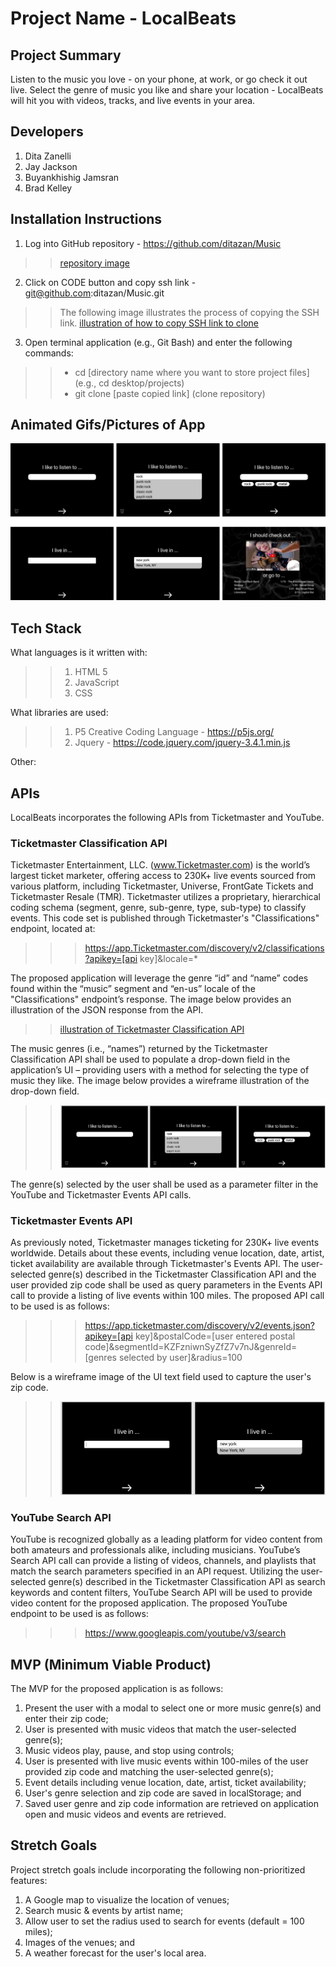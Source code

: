 # Project Name - LocalBeats


## Project Summary
Listen to the music you love - on your phone, at work, or go check it out live. Select the genre of music you like and share your location - LocalBeats will hit you with videos, tracks, and live events in your area.    


## Developers
1. Dita Zanelli
2. Jay Jackson
3. Buyankhishig Jamsran
4. Brad Kelley


## Installation Instructions
1. Log into GitHub repository - https://github.com/ditazan/Music
>> [repository image](./assets/images/repository.png)

2. Click on CODE button and copy ssh link - git@github.com:ditazan/Music.git 
>> The following image illustrates the process of copying the SSH link.
>> [illustration of how to copy SSH link to clone](./assets/images/clone-1.gif)

3. Open terminal application (e.g., Git Bash) and enter the following commands:
>> - cd [directory name where you want to store project files] (e.g., cd desktop/projects)
>> - git clone [paste copied link] (clone repository)


## Animated Gifs/Pictures of App
![wireframe image of app features](./assets/images/wireframe.png)


## Tech Stack
What languages is it written with: 
>> 1. HTML 5
>> 2. JavaScript
>> 3. CSS

What libraries are used: 
>> 1. P5 Creative Coding Language - https://p5js.org/
>> 2. Jquery - https://code.jquery.com/jquery-3.4.1.min.js

Other: 


## APIs
LocalBeats incorporates the following APIs from Ticketmaster and YouTube.


### Ticketmaster Classification API
Ticketmaster Entertainment, LLC. (www.Ticketmaster.com) is the world’s largest ticket marketer, offering access to 230K+ live events sourced from various platform, including Ticketmaster, Universe, FrontGate Tickets and Ticketmaster Resale (TMR). Ticketmaster utilizes a proprietary, hierarchical coding schema (segment, genre, sub-genre, type, sub-type) to classify events. This code set is published through Ticketmaster's "Classifications" endpoint, located at: 

>>> https://app.Ticketmaster.com/discovery/v2/classifications?apikey=[api key]&locale=*

The proposed application will leverage the genre “id” and “name” codes found within the “music” segment and “en-us” locale of the "Classifications" endpoint’s response. The image below provides an illustration of the JSON response from the API.  

>> [illustration of Ticketmaster Classification API](./assets/images/genre-1.png)

The music genres (i.e., “names”) returned by the Ticketmaster Classification API shall be used to populate a drop-down field in the application’s UI – providing users with a method for selecting the type of music they like. The image below provides a wireframe illustration of the drop-down field.

>> ![illustration of genre drop-down field](./assets/images/wireframe-1.png)

The genre(s) selected by the user shall be used as a parameter filter in the YouTube and Ticketmaster Events API calls.


### Ticketmaster Events API
As previously noted, Ticketmaster manages ticketing for 230K+ live events worldwide. Details about these events, including venue location, date, artist, ticket availability are available through Ticketmaster's Events API. The user-selected genre(s) described in the Ticketmaster Classification API and the user provided zip code shall be used as query parameters in the Events API call to provide a listing of live events within 100 miles. The proposed API call to be used is as follows:

>>> https://app.ticketmaster.com/discovery/v2/events.json?apikey=[api key]&postalCode=[user entered postal code]&segmentId=KZFzniwnSyZfZ7v7nJ&genreId=[genres selected by user]&radius=100

Below is a wireframe image of the UI text field used to capture the user's zip code.

>> ![illustration of zip code input field](./assets/images/wireframe-2.png)


### YouTube Search API
YouTube is recognized globally as a leading platform for video content from both amateurs and professionals alike, including musicians. YouTube’s Search API call can provide a listing of videos, channels, and playlists that match the search parameters specified in an API request. Utilizing the user-selected genre(s) described in the Ticketmaster Classification API as search keywords and content filters, YouTube Search API will be used to provide video content for the proposed application. The proposed YouTube endpoint to be used is as follows:

>>> https://www.googleapis.com/youtube/v3/search


## MVP (Minimum Viable Product)
The MVP for the proposed application is as follows:
1. Present the user with a modal to select one or more music genre(s) and enter their zip code;
2. User is presented with music videos that match the user-selected genre(s);
3. Music videos play, pause, and stop using controls;
5. User is presented with live music events within 100-miles of the user provided zip code and matching the user-selected genre(s);
6. Event details including venue location, date, artist, ticket availability;
6. User's genre selection and zip code are saved in localStorage; and
7. Saved user genre and zip code information are retrieved on application open and music videos and events are retrieved. 


## Stretch Goals
Project stretch goals include incorporating the following non-prioritized features:
1. A Google map to visualize the location of venues;
2. Search music & events by artist name;
3. Allow user to set the radius used to search for events (default = 100 miles);
4. Images of the venues; and
5. A weather forecast for the user's local area.
